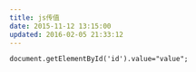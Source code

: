 ```yaml
---
title: js传值
date: 2015-11-12 13:15:00
updated: 2016-02-05 21:33:12
---
```

```
document.getElementById('id').value="value";
```

